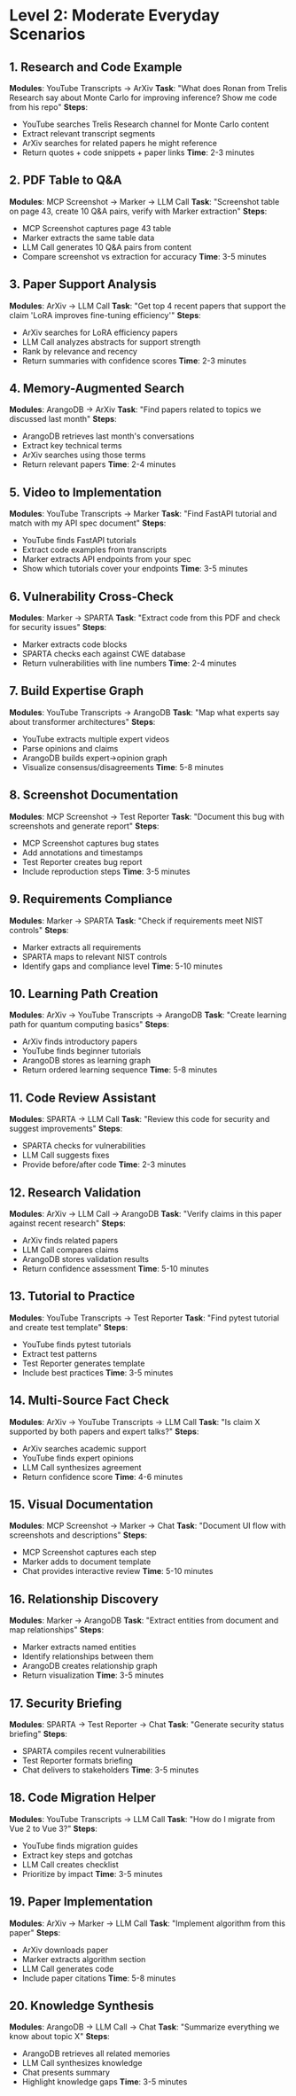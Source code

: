 # Level 2: Moderate Everyday Scenarios

## 1. Research and Code Example
**Modules**: YouTube Transcripts → ArXiv
**Task**: "What does Ronan from Trelis Research say about Monte Carlo for improving inference? Show me code from his repo"
**Steps**:
- YouTube searches Trelis Research channel for Monte Carlo content
- Extract relevant transcript segments
- ArXiv searches for related papers he might reference
- Return quotes + code snippets + paper links
**Time**: 2-3 minutes

## 2. PDF Table to Q&A
**Modules**: MCP Screenshot → Marker → LLM Call
**Task**: "Screenshot table on page 43, create 10 Q&A pairs, verify with Marker extraction"
**Steps**:
- MCP Screenshot captures page 43 table
- Marker extracts the same table data
- LLM Call generates 10 Q&A pairs from content
- Compare screenshot vs extraction for accuracy
**Time**: 3-5 minutes

## 3. Paper Support Analysis
**Modules**: ArXiv → LLM Call
**Task**: "Get top 4 recent papers that support the claim 'LoRA improves fine-tuning efficiency'"
**Steps**:
- ArXiv searches for LoRA efficiency papers
- LLM Call analyzes abstracts for support strength
- Rank by relevance and recency
- Return summaries with confidence scores
**Time**: 2-3 minutes

## 4. Memory-Augmented Search
**Modules**: ArangoDB → ArXiv
**Task**: "Find papers related to topics we discussed last month"
**Steps**:
- ArangoDB retrieves last month's conversations
- Extract key technical terms
- ArXiv searches using those terms
- Return relevant papers
**Time**: 2-4 minutes

## 5. Video to Implementation
**Modules**: YouTube Transcripts → Marker
**Task**: "Find FastAPI tutorial and match with my API spec document"
**Steps**:
- YouTube finds FastAPI tutorials
- Extract code examples from transcripts
- Marker extracts API endpoints from your spec
- Show which tutorials cover your endpoints
**Time**: 3-5 minutes

## 6. Vulnerability Cross-Check
**Modules**: Marker → SPARTA
**Task**: "Extract code from this PDF and check for security issues"
**Steps**:
- Marker extracts code blocks
- SPARTA checks each against CWE database
- Return vulnerabilities with line numbers
**Time**: 2-4 minutes

## 7. Build Expertise Graph
**Modules**: YouTube Transcripts → ArangoDB
**Task**: "Map what experts say about transformer architectures"
**Steps**:
- YouTube extracts multiple expert videos
- Parse opinions and claims
- ArangoDB builds expert→opinion graph
- Visualize consensus/disagreements
**Time**: 5-8 minutes

## 8. Screenshot Documentation
**Modules**: MCP Screenshot → Test Reporter
**Task**: "Document this bug with screenshots and generate report"
**Steps**:
- MCP Screenshot captures bug states
- Add annotations and timestamps
- Test Reporter creates bug report
- Include reproduction steps
**Time**: 3-5 minutes

## 9. Requirements Compliance
**Modules**: Marker → SPARTA
**Task**: "Check if requirements meet NIST controls"
**Steps**:
- Marker extracts all requirements
- SPARTA maps to relevant NIST controls
- Identify gaps and compliance level
**Time**: 5-10 minutes

## 10. Learning Path Creation
**Modules**: ArXiv → YouTube Transcripts → ArangoDB
**Task**: "Create learning path for quantum computing basics"
**Steps**:
- ArXiv finds introductory papers
- YouTube finds beginner tutorials
- ArangoDB stores as learning graph
- Return ordered learning sequence
**Time**: 5-8 minutes

## 11. Code Review Assistant
**Modules**: SPARTA → LLM Call
**Task**: "Review this code for security and suggest improvements"
**Steps**:
- SPARTA checks for vulnerabilities
- LLM Call suggests fixes
- Provide before/after code
**Time**: 2-3 minutes

## 12. Research Validation
**Modules**: ArXiv → LLM Call → ArangoDB
**Task**: "Verify claims in this paper against recent research"
**Steps**:
- ArXiv finds related papers
- LLM Call compares claims
- ArangoDB stores validation results
- Return confidence assessment
**Time**: 5-10 minutes

## 13. Tutorial to Practice
**Modules**: YouTube Transcripts → Test Reporter
**Task**: "Find pytest tutorial and create test template"
**Steps**:
- YouTube finds pytest tutorials
- Extract test patterns
- Test Reporter generates template
- Include best practices
**Time**: 3-5 minutes

## 14. Multi-Source Fact Check
**Modules**: ArXiv → YouTube Transcripts → LLM Call
**Task**: "Is claim X supported by both papers and expert talks?"
**Steps**:
- ArXiv searches academic support
- YouTube finds expert opinions
- LLM Call synthesizes agreement
- Return confidence score
**Time**: 4-6 minutes

## 15. Visual Documentation
**Modules**: MCP Screenshot → Marker → Chat
**Task**: "Document UI flow with screenshots and descriptions"
**Steps**:
- MCP Screenshot captures each step
- Marker adds to document template
- Chat provides interactive review
**Time**: 5-10 minutes

## 16. Relationship Discovery
**Modules**: Marker → ArangoDB
**Task**: "Extract entities from document and map relationships"
**Steps**:
- Marker extracts named entities
- Identify relationships between them
- ArangoDB creates relationship graph
- Return visualization
**Time**: 3-5 minutes

## 17. Security Briefing
**Modules**: SPARTA → Test Reporter → Chat
**Task**: "Generate security status briefing"
**Steps**:
- SPARTA compiles recent vulnerabilities
- Test Reporter formats briefing
- Chat delivers to stakeholders
**Time**: 3-5 minutes

## 18. Code Migration Helper
**Modules**: YouTube Transcripts → LLM Call
**Task**: "How do I migrate from Vue 2 to Vue 3?"
**Steps**:
- YouTube finds migration guides
- Extract key steps and gotchas
- LLM Call creates checklist
- Prioritize by impact
**Time**: 3-5 minutes

## 19. Paper Implementation
**Modules**: ArXiv → Marker → LLM Call
**Task**: "Implement algorithm from this paper"
**Steps**:
- ArXiv downloads paper
- Marker extracts algorithm section
- LLM Call generates code
- Include paper citations
**Time**: 5-8 minutes

## 20. Knowledge Synthesis
**Modules**: ArangoDB → LLM Call → Chat
**Task**: "Summarize everything we know about topic X"
**Steps**:
- ArangoDB retrieves all related memories
- LLM Call synthesizes knowledge
- Chat presents summary
- Highlight knowledge gaps
**Time**: 3-5 minutes
